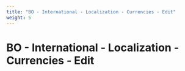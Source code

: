 ```yaml
---
title: "BO - International - Localization - Currencies - Edit"
weight: 5
---
```


# BO - International - Localization - Currencies - Edit

